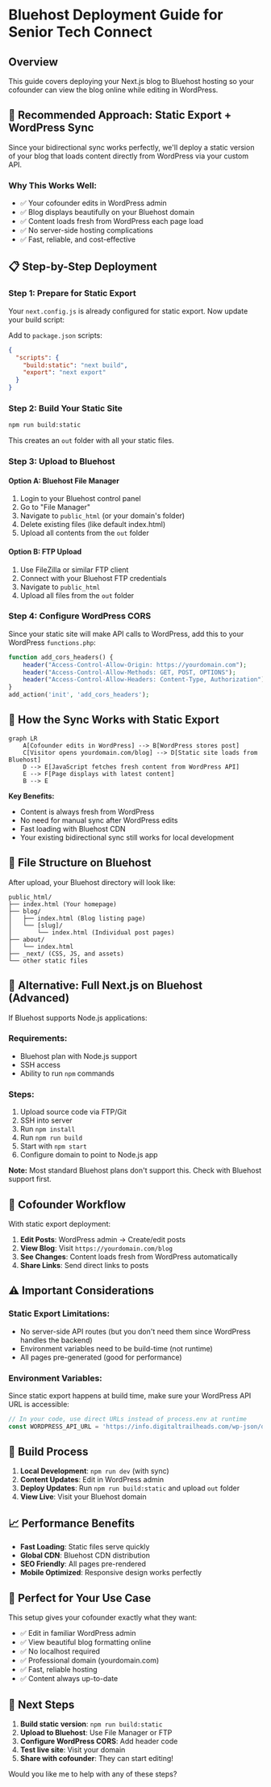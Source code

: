 # Bluehost Deployment Guide for Senior Tech Connect

## Overview
This guide covers deploying your Next.js blog to Bluehost hosting so your cofounder can view the blog online while editing in WordPress.

## 🎯 Recommended Approach: Static Export + WordPress Sync

Since your bidirectional sync works perfectly, we'll deploy a static version of your blog that loads content directly from WordPress via your custom API.

### Why This Works Well:
- ✅ Your cofounder edits in WordPress admin
- ✅ Blog displays beautifully on your Bluehost domain
- ✅ Content loads fresh from WordPress each page load
- ✅ No server-side hosting complications
- ✅ Fast, reliable, and cost-effective

## 📋 Step-by-Step Deployment

### Step 1: Prepare for Static Export

Your `next.config.js` is already configured for static export. Now update your build script:

Add to `package.json` scripts:
```json
{
  "scripts": {
    "build:static": "next build",
    "export": "next export"
  }
}
```

### Step 2: Build Your Static Site

```bash
npm run build:static
```

This creates an `out` folder with all your static files.

### Step 3: Upload to Bluehost

#### Option A: Bluehost File Manager
1. Login to your Bluehost control panel
2. Go to "File Manager"
3. Navigate to `public_html` (or your domain's folder)
4. Delete existing files (like default index.html)
5. Upload all contents from the `out` folder

#### Option B: FTP Upload
1. Use FileZilla or similar FTP client
2. Connect with your Bluehost FTP credentials
3. Navigate to `public_html`
4. Upload all files from the `out` folder

### Step 4: Configure WordPress CORS

Since your static site will make API calls to WordPress, add this to your WordPress `functions.php`:

```php
function add_cors_headers() {
    header("Access-Control-Allow-Origin: https://yourdomain.com");
    header("Access-Control-Allow-Methods: GET, POST, OPTIONS");
    header("Access-Control-Allow-Headers: Content-Type, Authorization");
}
add_action('init', 'add_cors_headers');
```

## 🔄 How the Sync Works with Static Export

```mermaid
graph LR
    A[Cofounder edits in WordPress] --> B[WordPress stores post]
    C[Visitor opens yourdomain.com/blog] --> D[Static site loads from Bluehost]
    D --> E[JavaScript fetches fresh content from WordPress API]
    E --> F[Page displays with latest content]
    B --> E
```

**Key Benefits:**
- Content is always fresh from WordPress
- No need for manual sync after WordPress edits
- Fast loading with Bluehost CDN
- Your existing bidirectional sync still works for local development

## 📁 File Structure on Bluehost

After upload, your Bluehost directory will look like:
```
public_html/
├── index.html (Your homepage)
├── blog/
│   ├── index.html (Blog listing page)
│   └── [slug]/
│       └── index.html (Individual post pages)
├── about/
│   └── index.html
├── _next/ (CSS, JS, and assets)
└── other static files
```

## 🚀 Alternative: Full Next.js on Bluehost (Advanced)

If Bluehost supports Node.js applications:

### Requirements:
- Bluehost plan with Node.js support
- SSH access
- Ability to run `npm` commands

### Steps:
1. Upload source code via FTP/Git
2. SSH into server
3. Run `npm install`
4. Run `npm run build`
5. Start with `npm start`
6. Configure domain to point to Node.js app

**Note:** Most standard Bluehost plans don't support this. Check with Bluehost support first.

## 🎨 Cofounder Workflow

With static export deployment:

1. **Edit Posts**: WordPress admin → Create/edit posts
2. **View Blog**: Visit `https://yourdomain.com/blog`
3. **See Changes**: Content loads fresh from WordPress automatically
4. **Share Links**: Send direct links to posts

## ⚠️ Important Considerations

### Static Export Limitations:
- No server-side API routes (but you don't need them since WordPress handles the backend)
- Environment variables need to be build-time (not runtime)
- All pages pre-generated (good for performance)

### Environment Variables:
Since static export happens at build time, make sure your WordPress API URL is accessible:

```javascript
// In your code, use direct URLs instead of process.env at runtime
const WORDPRESS_API_URL = 'https://info.digitaltrailheads.com/wp-json/dt-sync/v1';
```

## 🔧 Build Process

1. **Local Development**: `npm run dev` (with sync)
2. **Content Updates**: Edit in WordPress admin
3. **Deploy Updates**: Run `npm run build:static` and upload `out` folder
4. **View Live**: Visit your Bluehost domain

## 📈 Performance Benefits

- **Fast Loading**: Static files serve quickly
- **Global CDN**: Bluehost CDN distribution
- **SEO Friendly**: All pages pre-rendered
- **Mobile Optimized**: Responsive design works perfectly

## 🎯 Perfect for Your Use Case

This setup gives your cofounder exactly what they want:
- ✅ Edit in familiar WordPress admin
- ✅ View beautiful blog formatting online
- ✅ No localhost required
- ✅ Professional domain (yourdomain.com)
- ✅ Fast, reliable hosting
- ✅ Content always up-to-date

## 🚀 Next Steps

1. **Build static version**: `npm run build:static`
2. **Upload to Bluehost**: Use File Manager or FTP
3. **Configure WordPress CORS**: Add header code
4. **Test live site**: Visit your domain
5. **Share with cofounder**: They can start editing!

Would you like me to help with any of these steps? 